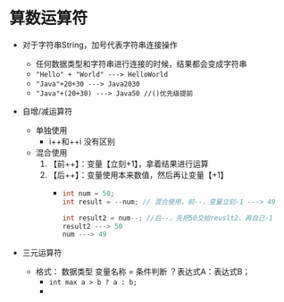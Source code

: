 # 算数运算符

* 对于字符串String，加号代表字符串连接操作
  * 任何数据类型和字符串进行连接的时候，结果都会变成字符串 
  * `"Hello" + "World" ---> HelloWorld`
  * `"Java"+20+30 ---> Java2030`
  * `"Java"+(20+30) ---> Java50 //()优先级提前`



* 自增/减运算符
  * 单独使用
    * i++和++i 没有区别
  * 混合使用
    1. 【前++】：变量【立刻+1】，拿着结果进行运算
    2. 【后++】：变量使用本来数值，然后再让变量【+1】
       * ```java
         int num = 50;
         int result = --num; // 混合使用，前--，变量立刻-1 ---> 49

         int result2 = num--; //后--，先把50交给reuslt2，再自己-1
         result2 ---> 50
         num ---> 49 
         ```
* 三元运算符
  * 格式： 数据类型 变量名称   =   条件判断 ？表达式A：表达式B；
    * `int max a > b ? a : b;`
    * 



